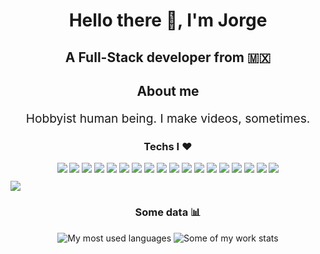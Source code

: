 <h1 align="center">Hello there 👋, I'm Jorge</h1>
<h2 align="center">A Full-Stack developer from 🇲🇽</h2>
<h2 align="center">About me</h2>
<p align='center' style='font-size:1.2rem;' >Hobbyist human being. I make videos, sometimes.</p>
<h3 align="center">Techs I ♥</h3>
<div style="display:flex;justify-content:center;align-items:center;flex-wrap:wrap;margin:10px;"><div align='center' style="gap:10px;">
<img style="" src="https://img.shields.io/badge/expo-1C1E24?style=for-the-badge&logo=expo&logoColor=#D04A37"/>
<img style="" src="https://img.shields.io/badge/Express.js-000000?style=for-the-badge&logo=express&logoColor=white">
<img style="" src="https://img.shields.io/badge/Figma-F24E1E?style=for-the-badge&logo=figma&logoColor=white">
<img style="" src="https://img.shields.io/badge/Firebase-ffca28?style=for-the-badge&logo=firebase&logoColor=white">
<img style="" src="https://img.shields.io/badge/Heroku-430098?style=for-the-badge&logo=heroku&logoColor=white">
<img style="" src="https://img.shields.io/badge/laravel-%23FF2D20.svg?style=for-the-badge&logo=laravel&logoColor=white" />
<img style="" src="https://img.shields.io/badge/python-3670A0?style=for-the-badge&logo=python&logoColor=ffdd54"/>
<img style="" src="https://img.shields.io/badge/LaTeX-47A141?style=for-the-badge&logo=latex&logoColor=white">
<img style="" src="https://img.shields.io/badge/Material%20UI-007FFF?style=for-the-badge&logo=mui&logoColor=white">
<img style="" src="https://img.shields.io/badge/MongoDB-4EA94B?style=for-the-badge&logo=mongodb&logoColor=white">
<img style="" src="https://img.shields.io/badge/Netlify-00C7B7?style=for-the-badge&logo=netlify&logoColor=white">
<img style="" src="https://img.shields.io/badge/postgresql-%23316192.svg?style=for-the-badge&logo=postgresql&logoColor=white"/>
<img style="" src="https://img.shields.io/badge/React-20232A?style=for-the-badge&logo=react&logoColor=white">
<img style="" src="https://img.shields.io/badge/React_Native-20232A?style=for-the-badge&logo=react&logoColor=white">
<img style="" src="https://img.shields.io/badge/Sass-CC6699?style=for-the-badge&logo=sass&logoColor=white">
<img style="" src="https://img.shields.io/badge/tailwindcss-%2338B2AC.svg?style=for-the-badge&logo=tailwind-css&logoColor=white" />
<img style="" src="https://img.shields.io/badge/TypeScript-007ACC?style=for-the-badge&logo=typescript&logoColor=white">
<img style="" src="  https://img.shields.io/badge/Kotlin-B125EA?style=for-the-badge&logo=kotlin&logoColor=white"></div></div>
<img style="" src="https://img.shields.io/badge/Vercel-000000?style=for-the-badge&logo=vercel&logoColor=white"></div></div>
<h3 align="center">Some data 📊</h3>
<div align='center'><img style= align='center' src='https://github-readme-stats.vercel.app/api/top-langs/?username=jorgeeluisvg&layout=compact&hide=html,css,scss&langs_count=6&theme=dark&bg_color=#0d1117&hide_border=true' alt='My most used languages' />
<img style= align='center' src='https://github-readme-streak-stats.herokuapp.com/?user=jorgeeluisvg&theme=dark&background=0d1117&stroke=1e7ffe&ring=1e7ffe&fire=1e7ffe&currStreakLabel=1e7ffe&hide_border=true' alt='Some of my work stats' /></div>
